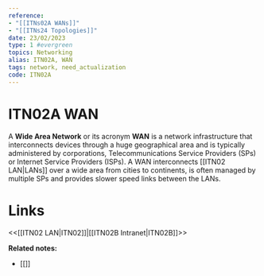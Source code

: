 ```yaml
---
reference: 
- "[[ITNs02A WANs]]"
- "[[ITNs24 Topologies]]"
date: 23/02/2023
type: 1 #evergreen
topics: Networking
alias: ITN02A, WAN
tags: network, need_actualization
code: ITN02A
---
```

# ITN02A WAN

A **Wide Area Network** or its acronym **WAN** is a network infrastructure that interconnects devices through a huge geographical area and is typically administered by corporations, Telecommunications Service Providers (SPs) or Internet Service Providers (ISPs). A WAN interconnects [[ITN02 LAN|LANs]] over a wide area from cities to continents, is often managed by multiple SPs and provides slower speed links between the LANs.

# Links
<<[[ITN02 LAN|ITN02]]|[[ITN02B Intranet|ITN02B]]>>

**Related notes:**
- [[]] 